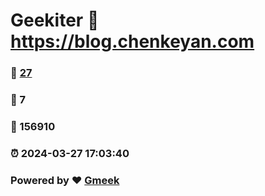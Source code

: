 # Geekiter :link: https://blog.chenkeyan.com 
### :page_facing_up: [27](https://blog.chenkeyan.com/tag.html) 
### :speech_balloon: 7 
### :hibiscus: 156910 
### :alarm_clock: 2024-03-27 17:03:40 
### Powered by :heart: [Gmeek](https://github.com/Meekdai/Gmeek)
